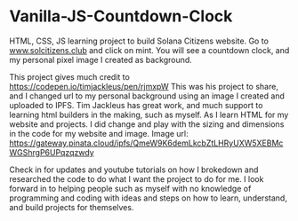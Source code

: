 # Vanilla-JS-Countdown-Clock


HTML, CSS, JS learning project to build Solana Citizens website.
Go to www.solcitizens.club and click on mint.
You will see a countdown clock, and my personal pixel image I created as background.

This project gives much credit to https://codepen.io/timjackleus/pen/rjmxpW
This was his project to share, and I changed url to my personal background using an image I created and uploaded to IPFS.
Tim Jackleus has great work, and much support to learning html builders in the making, such as myself.
As I learn HTML for my website and projects. I did change and play with the sizing and dimensions in the code for my website and image.
Image url: https://gateway.pinata.cloud/ipfs/QmeW9K6demLkcbZtLHRyUXW5XEBMcWGShrgP6UPqzqzwdy

Check in for updates and youtube tutorials on how I brokedown and researched the code to do what I want the project to do for me.
I look forward in to helping people such as myself with no knowledge of programming and coding with ideas and steps on how to learn, understand, and build projects for themselves.
